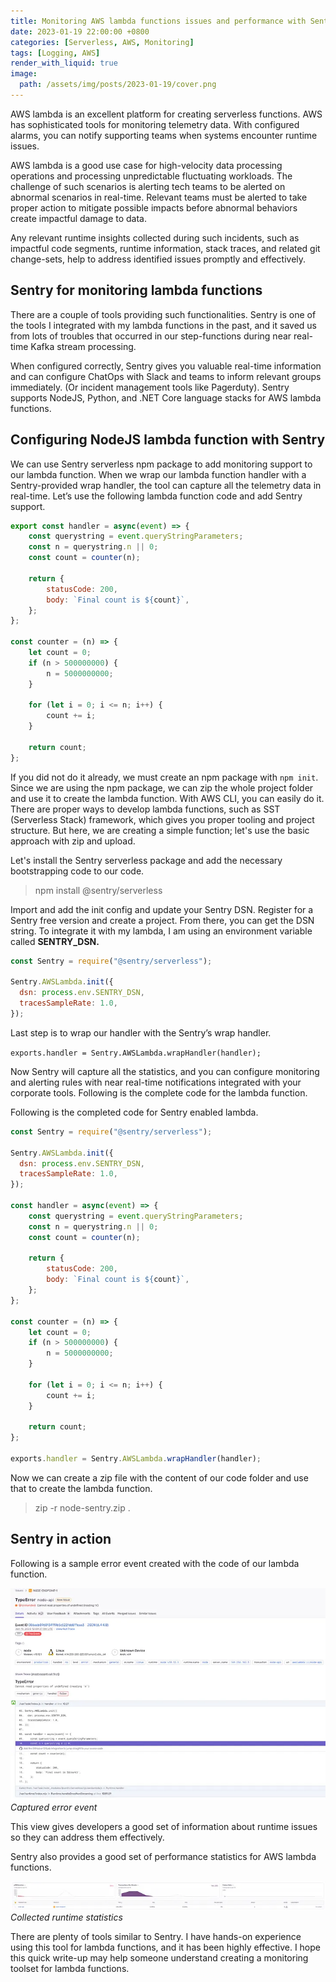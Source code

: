 ```yaml
---
title: Monitoring AWS lambda functions issues and performance with Sentry
date: 2023-01-19 22:00:00 +0800
categories: [Serverless, AWS, Monitoring]
tags: [Logging, AWS]
render_with_liquid: true
image:
  path: /assets/img/posts/2023-01-19/cover.png
---
```


AWS lambda is an excellent platform for creating serverless functions. AWS has sophisticated tools for monitoring telemetry data. With configured alarms, you can notify supporting teams when systems encounter runtime issues.

AWS lambda is a good use case for high-velocity data processing operations and processing unpredictable fluctuating workloads. The challenge of such scenarios is alerting tech teams to be alerted on abnormal scenarios in real-time. Relevant teams must be alerted to take proper action to mitigate possible impacts before abnormal behaviors create impactful damage to data.

Any relevant runtime insights collected during such incidents, such as impactful code segments, runtime information, stack traces, and related git change-sets, help to address identified issues promptly and effectively.

## Sentry for monitoring lambda functions

There are a couple of tools providing such functionalities. Sentry is one of the tools I integrated with my lambda functions in the past, and it saved us from lots of troubles that occurred in our step-functions during near real-time Kafka stream processing.

When configured correctly, Sentry gives you valuable real-time information and can configure ChatOps with Slack and teams to inform relevant groups immediately. (Or incident management tools like Pagerduty). Sentry supports NodeJS, Python, and .NET Core language stacks for AWS lambda functions.

## Configuring NodeJS lambda function with Sentry

We can use Sentry serverless npm package to add monitoring support to our lambda function. When we wrap our lambda function handler with a Sentry-provided wrap handler, the tool can capture all the telemetry data in real-time. Let’s use the following lambda function code and add Sentry support.

```javascript
export const handler = async(event) => {
    const querystring = event.queryStringParameters;
    const n = querystring.n || 0;
    const count = counter(n);

    return {
        statusCode: 200,
        body: `Final count is ${count}`,
    };
};

const counter = (n) => {
    let count = 0;
    if (n > 500000000) {
        n = 5000000000;
    }

    for (let i = 0; i <= n; i++) {
        count += i;
    }

    return count;
};
```

If you did not do it already, we must create an npm package with `npm init`. Since we are using the npm package, we can zip the whole project folder and use it to create the lambda function. With AWS CLI, you can easily do it. There are proper ways to develop lambda functions, such as SST (Serverless Stack) framework, which gives you proper tooling and project structure. But here, we are creating a simple function; let's use the basic approach with zip and upload.

Let's install the Sentry serverless package and add the necessary bootstrapping code to our code.

> npm install @sentry/serverless

Import and add the init config and update your Sentry DSN. Register for a Sentry free version and create a project. From there, you can get the DSN string. To integrate it with my lambda, I am using an environment variable called **SENTRY_DSN.**

```javascript
const Sentry = require("@sentry/serverless");

Sentry.AWSLambda.init({
  dsn: process.env.SENTRY_DSN,
  tracesSampleRate: 1.0,
});
```

Last step is to wrap our handler with the Sentry’s wrap handler.

`exports.handler = Sentry.AWSLambda.wrapHandler(handler);`

Now Sentry will capture all the statistics, and you can configure monitoring and alerting rules with near real-time notifications integrated with your corporate tools. Following is the complete code for the lambda function.

Following is the completed code for Sentry enabled lambda.

```javascript
const Sentry = require("@sentry/serverless");

Sentry.AWSLambda.init({
  dsn: process.env.SENTRY_DSN,
  tracesSampleRate: 1.0,
});

const handler = async(event) => {
    const querystring = event.queryStringParameters;
    const n = querystring.n || 0;
    const count = counter(n);

    return {
        statusCode: 200,
        body: `Final count is ${count}`,
    };
};

const counter = (n) => {
    let count = 0;
    if (n > 500000000) {
        n = 5000000000;
    }

    for (let i = 0; i <= n; i++) {
        count += i;
    }

    return count;
};

exports.handler = Sentry.AWSLambda.wrapHandler(handler);
```

Now we can create a zip file with the content of our code folder and use that to create the lambda function.

> zip -r node-sentry.zip .

## Sentry in action

Following is a sample error event created with the code of our lambda function.

![Captured error event](/assets/img/posts/2023-01-19/captured-error-event.png)
_Captured error event_

This view gives developers a good set of information about runtime issues so they can address them effectively.

Sentry also provides a good set of performance statistics for AWS lambda functions.

![Collected runtime statistics](/assets/img/posts/2023-01-19/runtime-statistics.png)
_Collected runtime statistics_

There are plenty of tools similar to Sentry. I have hands-on experience using this tool for lambda functions, and it has been highly effective. I hope this quick write-up may help someone understand creating a monitoring toolset for lambda functions.
